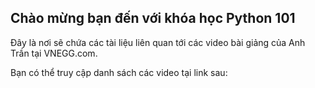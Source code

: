 ## Chào mừng bạn đến với khóa học Python 101

Đây là nơi sẽ chứa các tài liệu liên quan tới các video bài giảng của Anh Trần tại VNEGG.com.

Bạn có thể truy cập danh sách các video tại link sau:

[](https://www.youtube.com/playlist?list=PLUujJDuOx6BIsByGjnCAum1do3erXsl81)
